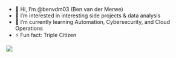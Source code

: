 - 👋 Hi, I’m @benvdm03 (Ben van der Merwe) 
- 👀 I’m interested in interesting side projects & data analysis
- 🌱 I’m currently learning Automation, Cybersecurity, and Cloud Operations
- ⚡ Fun fact: Triple Citizen

<a href="https://lh3.googleusercontent.com/drive-viewer/AKGpihYu2NtuiQRFu_SAOtkCJEPZgcTPHchw2Q69Wc4_IDgKOxDNQh0_k5ei2raokSOZFP0RVK7kFkkAHk2-zzfj5X2XyeiTp8ci=s1600-rw-v1?source=screenshot.guru"> <img src="https://lh3.googleusercontent.com/drive-viewer/AKGpihYu2NtuiQRFu_SAOtkCJEPZgcTPHchw2Q69Wc4_IDgKOxDNQh0_k5ei2raokSOZFP0RVK7kFkkAHk2-zzfj5X2XyeiTp8ci=s1600-rw-v1" /> </a>

